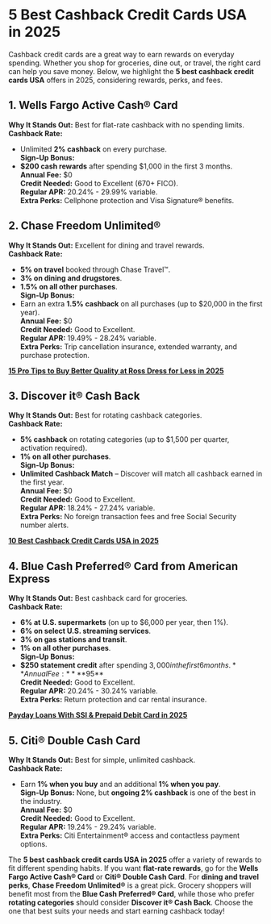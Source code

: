 # 5 Best Cashback Credit Cards USA in 2025

Cashback credit cards are a great way to earn rewards on everyday spending. Whether you shop for groceries, dine out, or travel, the right card can help you save money. Below, we highlight the **5 best cashback credit cards USA** offers in 2025, considering rewards, perks, and fees.

## 1. **Wells Fargo Active Cash® Card**  
**Why It Stands Out:** Best for flat-rate cashback with no spending limits.  
**Cashback Rate:**  
- Unlimited **2% cashback** on every purchase.  
**Sign-Up Bonus:**  
- **$200 cash rewards** after spending $1,000 in the first 3 months.  
**Annual Fee:** $0  
**Credit Needed:** Good to Excellent (670+ FICO).  
**Regular APR:** 20.24% - 29.99% variable.  
**Extra Perks:** Cellphone protection and Visa Signature® benefits.  

## 2. **Chase Freedom Unlimited®**  
**Why It Stands Out:** Excellent for dining and travel rewards.  
**Cashback Rate:**  
- **5% on travel** booked through Chase Travel™.  
- **3% on dining and drugstores**.  
- **1.5% on all other purchases**.  
**Sign-Up Bonus:**  
- Earn an extra **1.5% cashback** on all purchases (up to $20,000 in the first year).  
**Annual Fee:** $0  
**Credit Needed:** Good to Excellent.  
**Regular APR:** 19.49% - 28.24% variable.  
**Extra Perks:** Trip cancellation insurance, extended warranty, and purchase protection.

[**15 Pro Tips to Buy Better Quality at Ross Dress for Less in 2025**](https://everydollarcounts.marathilife.com/tips-buy-ross-dress-for-less/)    

## 3. **Discover it® Cash Back**  
**Why It Stands Out:** Best for rotating cashback categories.  
**Cashback Rate:**  
- **5% cashback** on rotating categories (up to $1,500 per quarter, activation required).  
- **1% on all other purchases**.  
**Sign-Up Bonus:**  
- **Unlimited Cashback Match** – Discover will match all cashback earned in the first year.  
**Annual Fee:** $0  
**Credit Needed:** Good to Excellent.  
**Regular APR:** 18.24% - 27.24% variable.  
**Extra Perks:** No foreign transaction fees and free Social Security number alerts.

[**10 Best Cashback Credit Cards USA in 2025**](https://everydollarcounts.marathilife.com/best-cashback-credit-cards-usa/)   

## 4. **Blue Cash Preferred® Card from American Express**  
**Why It Stands Out:** Best cashback card for groceries.  
**Cashback Rate:**  
- **6% at U.S. supermarkets** (on up to $6,000 per year, then 1%).  
- **6% on select U.S. streaming services**.  
- **3% on gas stations and transit**.  
- **1% on all other purchases**.  
**Sign-Up Bonus:**  
- **$250 statement credit** after spending $3,000 in the first 6 months.  
**Annual Fee:** **$95**  
**Credit Needed:** Good to Excellent.  
**Regular APR:** 20.24% - 30.24% variable.  
**Extra Perks:** Return protection and car rental insurance.

[**Payday Loans With SSI & Prepaid Debit Card in 2025**](https://everydollarcounts.marathilife.com/payday-loans-ssi-prepaid-card/)    

## 5. **Citi® Double Cash Card**  
**Why It Stands Out:** Best for simple, unlimited cashback.  
**Cashback Rate:**  
- Earn **1% when you buy** and an additional **1% when you pay**.  
**Sign-Up Bonus:** None, but **ongoing 2% cashback** is one of the best in the industry.  
**Annual Fee:** $0  
**Credit Needed:** Good to Excellent.  
**Regular APR:** 19.24% - 29.24% variable.  
**Extra Perks:** Citi Entertainment® access and contactless payment options.  

The **5 best cashback credit cards USA in 2025** offer a variety of rewards to fit different spending habits. If you want **flat-rate rewards**, go for the **Wells Fargo Active Cash® Card** or **Citi® Double Cash Card**. For **dining and travel perks**, **Chase Freedom Unlimited®** is a great pick. Grocery shoppers will benefit most from the **Blue Cash Preferred® Card**, while those who prefer **rotating categories** should consider **Discover it® Cash Back**. Choose the one that best suits your needs and start earning cashback today!
